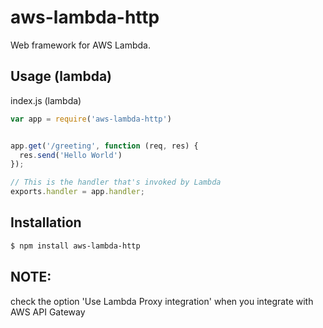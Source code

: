 # aws-lambda-http
Web framework for AWS Lambda.

## Usage (lambda)
index.js (lambda)
```js
var app = require('aws-lambda-http')


app.get('/greeting', function (req, res) {
  res.send('Hello World')
});

// This is the handler that's invoked by Lambda
exports.handler = app.handler;

```

## Installation

```bash
$ npm install aws-lambda-http
```

## NOTE:
check the option 'Use Lambda Proxy integration' when you integrate with AWS API Gateway